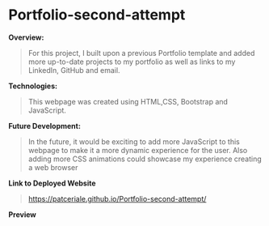 # Portfolio-second-attempt

**Overview:**

> For this project, I built upon a previous Portfolio template and added more up-to-date projects to my portfolio as well as links to my LinkedIn, GitHub and email.

**Technologies:**

> This webpage was created using HTML,CSS, Bootstrap and JavaScript.

**Future Development:**

> In the future, it would be exciting to add more JavaScript to this webpage to make it a more dynamic experience for the user. Also adding more CSS animations could showcase my experience creating a web browser

**Link to Deployed Website**

> https://patceriale.github.io/Portfolio-second-attempt/

**Preview**
